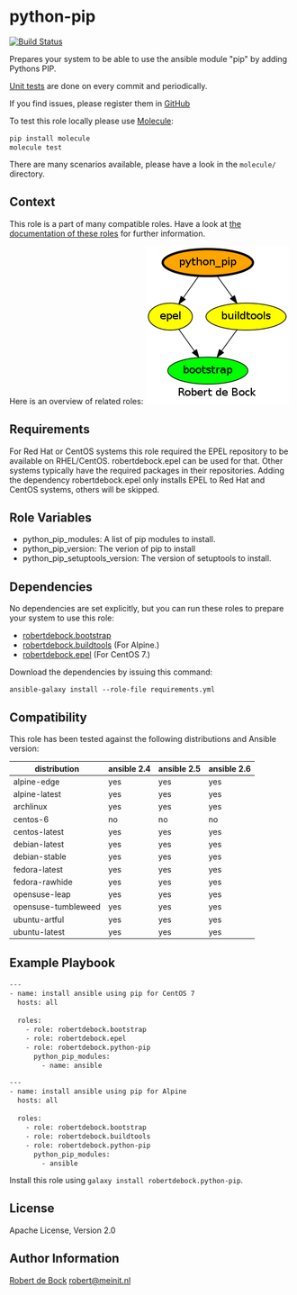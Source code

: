 python-pip
=========

[![Build Status](https://travis-ci.org/robertdebock/ansible-role-python-pip.svg?branch=master)](https://travis-ci.org/robertdebock/ansible-role-python-pip)

Prepares your system to be able to use the ansible module "pip" by adding Pythons PIP.

[Unit tests](https://travis-ci.org/robertdebock/ansible-role-python-pip) are done on every commit and periodically.

If you find issues, please register them in [GitHub](https://github.com/robertdebock/ansible-role-python-pip/issues)

To test this role locally please use [Molecule](https://github.com/metacloud/molecule):
```
pip install molecule
molecule test
```
There are many scenarios available, please have a look in the `molecule/` directory.

Context
--------
This role is a part of many compatible roles. Have a look at [the documentation of these roles](https://robertdebock.nl/) for further information.

Here is an overview of related roles:
![dependencies](https://raw.githubusercontent.com/robertdebock/drawings/artifacts/python-pip.png "Dependency")

Requirements
------------

For Red Hat or CentOS systems this role required the EPEL repository to be available on RHEL/CentOS. robertdebock.epel can be used for that.
Other systems typically have the required packages in their repositories.
Adding the dependency robertdebock.epel only installs EPEL to Red Hat and CentOS systems, others will be skipped.

Role Variables
--------------

- python_pip_modules: A list of pip modules to install.
- python_pip_version: The verion of pip to install
- python_pip_setuptools_version: The version of setuptools to install.

Dependencies
------------

No dependencies are set explicitly, but you can run these roles to prepare your system to use this role:

- [robertdebock.bootstrap](https://galaxy.ansible.com/robertdebock/bootstrap)
- [robertdebock.buildtools](https://galaxy.ansible.com/robertdebock/buildtools) (For Alpine.)
- [robertdebock.epel](https://galaxy.ansible.com/robertdebock/epel) (For CentOS 7.)

Download the dependencies by issuing this command:

```
ansible-galaxy install --role-file requirements.yml
```

Compatibility
-------------

This role has been tested against the following distributions and Ansible version:

|distribution|ansible 2.4|ansible 2.5|ansible 2.6|
|------------|-----------|-----------|-----------|
|alpine-edge|yes|yes|yes|
|alpine-latest|yes|yes|yes|
|archlinux|yes|yes|yes|
|centos-6|no|no|no|
|centos-latest|yes|yes|yes|
|debian-latest|yes|yes|yes|
|debian-stable|yes|yes|yes|
|fedora-latest|yes|yes|yes|
|fedora-rawhide|yes|yes|yes|
|opensuse-leap|yes|yes|yes|
|opensuse-tumbleweed|yes|yes|yes|
|ubuntu-artful|yes|yes|yes|
|ubuntu-latest|yes|yes|yes|

Example Playbook
----------------

```
---
- name: install ansible using pip for CentOS 7
  hosts: all

  roles:
    - role: robertdebock.bootstrap
    - role: robertdebock.epel
    - role: robertdebock.python-pip
      python_pip_modules:
        - name: ansible
```

```
---
- name: install ansible using pip for Alpine
  hosts: all

  roles:
    - role: robertdebock.bootstrap
    - role: robertdebock.buildtools
    - role: robertdebock.python-pip
      python_pip_modules:
        - ansible
```

Install this role using `galaxy install robertdebock.python-pip`.

License
-------

Apache License, Version 2.0

Author Information
------------------

[Robert de Bock](https://robertdebock.nl/) <robert@meinit.nl>
